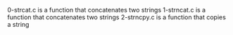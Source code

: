 0-strcat.c is a function that concatenates two strings
1-strncat.c is a function that concatenates two strings
2-strncpy.c is  a function that copies a string

